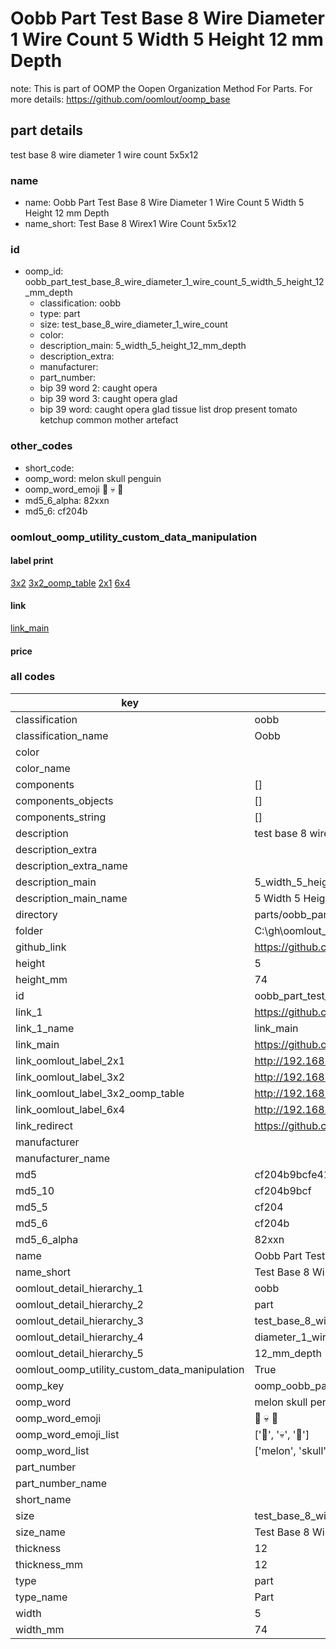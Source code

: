 # Oobb Part Test Base 8 Wire Diameter 1 Wire Count 5 Width 5 Height 12 mm Depth  

note: This is part of OOMP the Oopen Organization Method For Parts. For more details: https://github.com/oomlout/oomp_base

##  part details
  



test base 8 wire diameter 1 wire count 5x5x12



### name
* name: Oobb Part Test Base 8 Wire Diameter 1 Wire Count 5 Width 5 Height 12 mm Depth
* name_short: Test Base 8 Wirex1 Wire Count 5x5x12 
### id
* oomp_id: oobb_part_test_base_8_wire_diameter_1_wire_count_5_width_5_height_12_mm_depth
  * classification: oobb
  * type: part
  * size: test_base_8_wire_diameter_1_wire_count
  * color: 
  * description_main: 5_width_5_height_12_mm_depth
  * description_extra: 
  * manufacturer: 
  * part_number: 
  * bip 39 word 2: caught opera
  * bip 39 word 3: caught opera glad
  * bip 39 word: caught opera glad tissue list drop present tomato ketchup common mother artefact

### other_codes
* short_code: 
* oomp_word: melon skull penguin
* oomp_word_emoji :melon: :skull: :penguin:
* md5_6_alpha: 82xxn
* md5_6: cf204b






### oomlout_oomp_utility_custom_data_manipulation
#### label print
[3x2](http://192.168.1.245:1112/?label=oomp%2082xxn)
[3x2_oomp_table](http://192.168.1.108:1112/?label=oomp%2082xxn)
[2x1](http://192.168.1.242:1112/?label=oomp%2082xxn)
[6x4](http://192.168.1.55:1112/?label=oomp%2082xxn)    

#### link

[link_main](https://github.com/oomlout/oomlout_oobb_version_4_generated_parts/tree/main/navigation_oomp/oobb/part/test_base_8_wire_diameter_1_wire_count/5_width_5_height_12_mm_depth/part)                              

#### price







### all codes 
| key | value |  
| --- | --- |  
| classification | oobb |  
| classification_name | Oobb |  
| color |  |  
| color_name |  |  
| components | [] |  
| components_objects | [] |  
| components_string | [] |  
| description | test base 8 wire diameter 1 wire count 5x5x12 |  
| description_extra |  |  
| description_extra_name |  |  
| description_main | 5_width_5_height_12_mm_depth |  
| description_main_name | 5 Width 5 Height 12 mm Depth |  
| directory | parts/oobb_part_test_base_8_wire_diameter_1_wire_count_5_width_5_height_12_mm_depth |  
| folder | C:\gh\oomlout_oobb_version_4_generated_parts\parts\oobb_part_test_base_8_wire_diameter_1_wire_count_5_width_5_height_12_mm_depth |  
| github_link | https://github.com/oomlout/oomlout_oomp_part_src/tree/main/parts/oobb_part_test_base_8_wire_diameter_1_wire_count_5_width_5_height_12_mm_depth |  
| height | 5 |  
| height_mm | 74 |  
| id | oobb_part_test_base_8_wire_diameter_1_wire_count_5_width_5_height_12_mm_depth |  
| link_1 | https://github.com/oomlout/oomlout_oobb_version_4_generated_parts/tree/main/navigation_oomp/oobb/part/test_base_8_wire_diameter_1_wire_count/5_width_5_height_12_mm_depth/part |  
| link_1_name | link_main |  
| link_main | https://github.com/oomlout/oomlout_oobb_version_4_generated_parts/tree/main/navigation_oomp/oobb/part/test_base_8_wire_diameter_1_wire_count/5_width_5_height_12_mm_depth/part |  
| link_oomlout_label_2x1 | http://192.168.1.242:1112/?label=oomp%2082xxn |  
| link_oomlout_label_3x2 | http://192.168.1.245:1112/?label=oomp%2082xxn |  
| link_oomlout_label_3x2_oomp_table | http://192.168.1.108:1112/?label=oomp%2082xxn |  
| link_oomlout_label_6x4 | http://192.168.1.55:1112/?label=oomp%2082xxn |  
| link_redirect | https://github.com/oomlout/oomlout_oobb_version_4_generated_parts/tree/main/parts/oobb_test_base_8_wire_diameter_1_wire_count_05_05_12 |  
| manufacturer |  |  
| manufacturer_name |  |  
| md5 | cf204b9bcfe415410dc13e2cc526d123 |  
| md5_10 | cf204b9bcf |  
| md5_5 | cf204 |  
| md5_6 | cf204b |  
| md5_6_alpha | 82xxn |  
| name | Oobb Part Test Base 8 Wire Diameter 1 Wire Count 5 Width 5 Height 12 mm Depth |  
| name_short | Test Base 8 Wirex1 Wire Count 5x5x12  |  
| oomlout_detail_hierarchy_1 | oobb |  
| oomlout_detail_hierarchy_2 | part |  
| oomlout_detail_hierarchy_3 | test_base_8_wire |  
| oomlout_detail_hierarchy_4 | diameter_1_wire_count |  
| oomlout_detail_hierarchy_5 | 12_mm_depth |  
| oomlout_oomp_utility_custom_data_manipulation | True |  
| oomp_key | oomp_oobb_part_test_base_8_wire_diameter_1_wire_count_5_width_5_height_12_mm_depth |  
| oomp_word | melon skull penguin |  
| oomp_word_emoji | :melon: :skull: :penguin: |  
| oomp_word_emoji_list | [':melon:', ':skull:', ':penguin:'] |  
| oomp_word_list | ['melon', 'skull', 'penguin'] |  
| part_number |  |  
| part_number_name |  |  
| short_name |  |  
| size | test_base_8_wire_diameter_1_wire_count |  
| size_name | Test Base 8 Wire Diameter 1 Wire Count |  
| thickness | 12 |  
| thickness_mm | 12 |  
| type | part |  
| type_name | Part |  
| width | 5 |  
| width_mm | 74 |  
